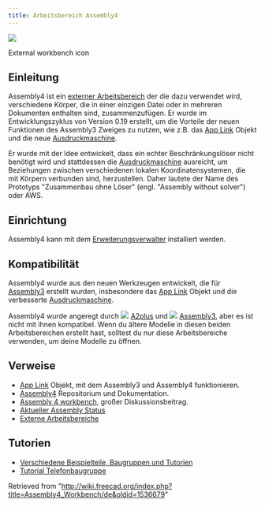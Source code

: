 ```yaml
---
title: Arbeitsbereich Assembly4
---
```

![](/images/Assembly4_workbench_icon.svg)

External workbench icon

## Einleitung

Assembly4 ist ein [externer Arbeitsbereich](/External_workbenches/de "External workbenches/de") der die dazu verwendet wird, verschiedene Körper, die in einer einzigen Datei oder in mehreren Dokumenten enthalten sind, zusammenzufügen. Er wurde im Entwicklungszyklus von Version 0.19 erstellt, um die Vorteile der neuen Funktionen des Assembly3 Zweiges zu nutzen, wie z.B. das [App Link](/App_Link/de "App Link/de") Objekt und die neue [Ausdruckmaschine](/Expressions/de "Expressions/de").

Er wurde mit der Idee entwickelt, dass ein echter Beschränkungslöser nicht benötigt wird und stattdessen die [Ausdruckmaschine](/Expressions "Expressions") ausreicht, um Beziehungen zwischen verschiedenen lokalen Koordinatensystemen, die mit Körpern verbunden sind, herzustellen. Daher lautete der Name des Prototyps "Zusammenbau ohne Löser" (engl. "Assembly without solver") oder AWS.

## Einrichtung

Assembly4 kann mit dem [Erweiterungsverwalter](/Std_AddonMgr/de "Std AddonMgr/de") installiert werden.

## Kompatibilität

Assembly4 wurde aus den neuen Werkzeugen entwickelt, die für [Assembly3](/Assembly3_Workbench/de "Assembly3 Workbench/de") erstellt wurden, insbesondere das [App Link](/App_Link/de "App Link/de") Objekt und die verbesserte [Ausdruckmaschine](/Expressions/de "Expressions/de").

Assembly4 wurde angeregt durch ![](/images/A2p_workbench.svg) [A2plus](/A2plus_Workbench/de "A2plus Workbench/de") und ![](/images/Assembly3_workbench_icon.svg) [Assembly3](/Assembly3_Workbench/de "Assembly3 Workbench/de"), aber es ist nicht mit ihnen kompatibel. Wenn du ältere Modelle in diesen beiden Arbeitsbereichen erstellt hast, solltest du nur diese Arbeitsbereiche verwenden, um deine Modelle zu öffnen.

## Verweise

* [App Link](/App_Link/de "App Link/de") Objekt, mit dem Assembly3 und Assembly4 funktionieren.
* [Assembly4](https://github.com/Zolko-123/FreeCAD_Assembly4) Repositorium und Dokumentation.
* [Assembly 4 workbench](https://forum.freecadweb.org/viewtopic.php?f=20&t=34806), großer Diskussionsbeitrag.
* [Aktueller Assembly Status](https://forum.freecadweb.org/viewtopic.php?f=20&t=34583)
* [Externe Arbeitsbereiche](/External_workbenches/de "External workbenches/de")

## Tutorien

* [Verschiedene Beispielteile, Baugruppen und Tutorien](https://github.com/Zolko-123/FreeCAD_Examples)
* [Tutorial Telefonbaugruppe](https://github.com/thermalling/FreeCADAsm4_TutorialSubassembly/)

Retrieved from "<http://wiki.freecad.org/index.php?title=Assembly4_Workbench/de&oldid=1536679>"